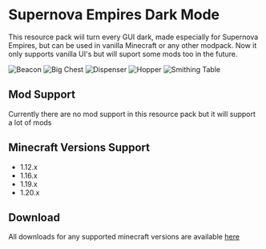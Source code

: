 # Supernova Empires Dark Mode

This resource pack wiil turn every GUI dark, made especially for Supernova Empires, but can be used in vanilla Minecraft or any other modpack. Now it only supports vanilla UI's but will suport some mods too in the future.

![Beacon](https://cdn.modrinth.com/data/sOZzMl2o/images/ed775ce528e6aa05c0046ea44c437d8b250bd2d2.png "Beacon")
![Big Chest](https://cdn.modrinth.com/data/sOZzMl2o/images/d7d2cef03b2664f3dcd12dd2f0f69043ab8cf812.png "Big Chest")
![Dispenser](https://cdn.modrinth.com/data/sOZzMl2o/images/d7d2cef03b2664f3dcd12dd2f0f69043ab8cf812.png "Dispenser")
![Hopper](https://cdn.modrinth.com/data/sOZzMl2o/images/6eae40c382b0484d9f31dffdcec4353aca9bf575.png "Hopper")
![Smithing Table](https://cdn.modrinth.com/data/sOZzMl2o/images/73c72a22231104eedb6e3f4ff5e859a52b12324a.png "Smithing")

## Mod Support

Currently there are no mod support in this resource pack but it will support a lot of mods

## Minecraft Versions Support

- 1.12.x
- 1.16.x
- 1.19.x
- 1.20.x

## Download

All downloads for any supported minecraft versions are available [here](https://modrinth.com/resourcepack/supernova-empires-dark-mode)